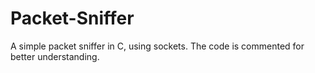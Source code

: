 # Packet-Sniffer
A simple packet sniffer in C, using sockets. The code is commented for better understanding.
